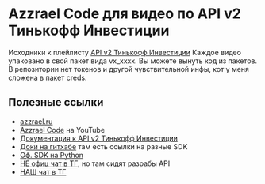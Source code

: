# Azzrael Code для видео по API v2 Тинькофф Инвестиции

Исходники к плейлисту [API v2 Тинькофф Инвестиции](https://www.youtube.com/watch?v=QvPZT5uCU4c&list=PLWVnIRD69wY6j5QvOSU2K_I3NSLnFYiZY)
Каждое видео упаковано в свой пакет вида vx_xxxx. Вы можете вынуть код из пакетов.
В репозитории нет токенов и другой чувствительной инфы, кот у меня сложена в пакет creds.

## Полезные ссылки

- [azzrael.ru](https://azzrael.ru)
- [Azzrael Code](https://www.youtube.com/channel/UCf6kozNejHoQuFhBDB8cfxA/) на YouTube
- [Документация к API v2 Тинькофф Инвестиции](https://tinkoff.github.io/investAPI)
- [Доки на гитхабе](https://github.com/Tinkoff/investAPI) там есть ссылки на разные SDK
- [Оф. SDK на Python](https://github.com/Tinkoff/invest-python)
- [НЕ офиц чат в ТГ](https://t.me/joinchat/VaW05CDzcSdsPULM), но там сидят разрабы API
- [НАШ чат в ТГ](https://t.me/invest_it_azz)

